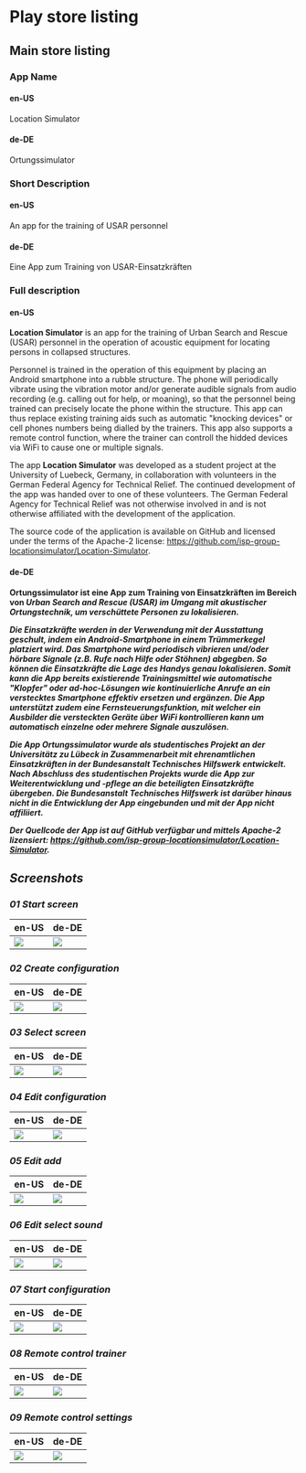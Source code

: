 # Play store listing

## Main store listing

### App Name

#### en-US

Location Simulator

#### de-DE

Ortungssimulator

### Short Description

#### en-US

An app for the training of USAR personnel

#### de-DE

Eine App zum Training von USAR-Einsatzkräften

### Full description

#### en-US

<b>Location Simulator</b> is an app for the training of Urban Search and Rescue (USAR) personnel in the operation of acoustic equipment for locating persons in collapsed structures. 

Personnel is trained in the operation of this equipment by placing an Android smartphone into a rubble structure. The phone will periodically vibrate using the vibration motor and/or generate audible signals from audio recording (e.g. calling out for help, or moaning), so that the personnel being trained can precisely locate the phone within the structure. This app can thus replace existing training aids such as automatic "knocking devices" or cell phones numbers being dialled by the trainers.
This app also supports a remote control function, where the trainer can controll the hidded devices via WiFi to cause one or multiple signals.

The app <b>Location Simulator</b> was developed as a student project at the University of Luebeck, Germany, in collaboration with volunteers in the German Federal Agency for Technical Relief. The continued development of the app was handed over to one of these volunteers. The German Federal Agency for Technical Relief was not otherwise involved in and is not otherwise affiliated with the development of the application.

The source code of the application is available on GitHub and licensed under the terms of the Apache-2 license: https://github.com/isp-group-locationsimulator/Location-Simulator.

#### de-DE

<b>Ortungssimulator<b> ist eine App zum Training von Einsatzkräften im Bereich von <i>Urban Search and Rescue<i> (USAR) im Umgang mit akustischer Ortungstechnik, um verschüttete Personen zu lokalisieren.

Die Einsatzkräfte werden in der Verwendung mit der Ausstattung geschult, indem ein Android-Smartphone in einem Trümmerkegel platziert wird. Das Smartphone wird periodisch vibrieren und/oder hörbare Signale (z.B. Rufe nach Hilfe oder Stöhnen) abgegben. So können die Einsatzkräfte die Lage des Handys genau lokalisieren. Somit kann die App bereits existierende Trainingsmittel wie automatische "Klopfer" oder ad-hoc-Lösungen wie kontinuierliche Anrufe an ein verstecktes Smartphone effektiv ersetzen und ergänzen.
Die App unterstützt zudem eine Fernsteuerungsfunktion, mit welcher ein Ausbilder die versteckten Geräte über WiFi kontrollieren kann um automatisch einzelne oder mehrere Signale auszulösen.

Die App <b>Ortungssimulator</b> wurde als studentisches Projekt an der Universitätz zu Lübeck in Zusammenarbeit mit ehrenamtlichen Einsatzkräften in der Bundesanstalt Technisches Hilfswerk entwickelt. Nach Abschluss des studentischen Projekts wurde die App zur Weiterentwicklung und -pflege an die beteiligten Einsatzkräfte übergeben. Die Bundesanstalt Technisches Hilfswerk ist darüber hinaus nicht in die Entwicklung der App eingebunden und mit der App nicht affiliiert.

Der Quellcode der App ist auf GitHub verfügbar und mittels Apache-2 lizensiert: https://github.com/isp-group-locationsimulator/Location-Simulator.


## Screenshots

### 01 Start screen

|en-US|de-DE|
|-|-|
|![](./images/phone/en-US/01-startscreen.png)|![](./images/phone/de-DE/01-home-screen.png)|

### 02 Create configuration

|en-US|de-DE|
|-|-|
|![](./images/phone/en-US/02-create-conf.png)|![](./images/phone/de-DE/02-create-conf.png)|

### 03 Select screen

|en-US|de-DE|
|-|-|
|![](./images/phone/en-US/03-select-screen.png)|![](./images/phone/de-DE/03-select-screen.png)|

### 04 Edit configuration

|en-US|de-DE|
|-|-|
|![](./images/phone/en-US/04-edit-configuration.png)|![](./images/phone/de-DE/04-edit-configuration.png)|

### 05 Edit add

|en-US|de-DE|
|-|-|
|![](./images/phone/en-US/05-edit-add-what.png)|![](./images/phone/de-DE/05-edit-add-what.png)|

### 06 Edit select sound

|en-US|de-DE|
|-|-|
|![](./images/phone/en-US/06-edit-select-sound.png)|![](./images/phone/de-DE/06-edit-select-sound.png)|

### 07 Start configuration

|en-US|de-DE|
|-|-|
|![](./images/phone/en-US/07-start-configuration.png)|![](./images/phone/de-DE/07-start-configuration.png)|

### 08 Remote control trainer

|en-US|de-DE|
|-|-|
|![](./images/phone/en-US/08-trainer-screen.png)|![](./images/phone/de-DE/08-trainer-screen.png)|

### 09 Remote control settings

|en-US|de-DE|
|-|-|
|![](./images/phone/en-US/09-user-settings.png)|![](./images/phone/de-DE/09-user-settings.png)|